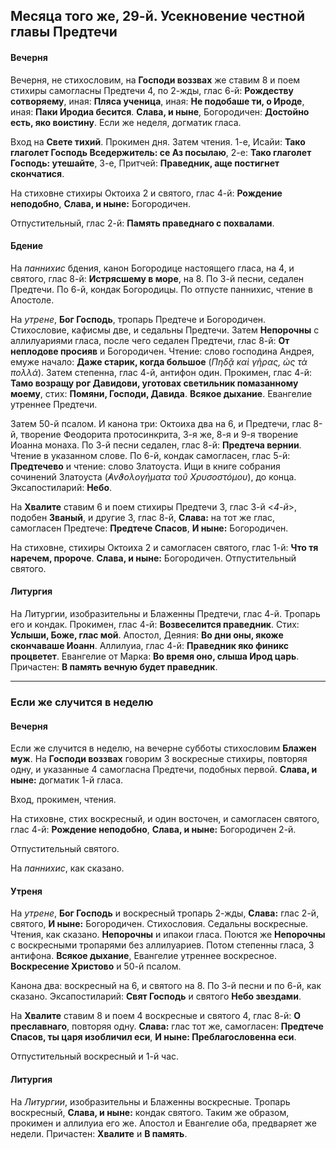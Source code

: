 
## Месяца того же, 29-й. Усекновение честной главы Предтечи

#### Вечерня

Вечерня, не стихословим, на **Господи воззвах** же ставим 8 и поем
стихиры самогласны Предтечи 4, по 2-жды, глас 6-й: **Рождеству сотворяему**, 
иная: **Пляса ученица**, иная: **Не подобаше ти, о Ироде**, иная: 
**Паки Иродиа бесится**. **Слава, и ныне**, Богородичен: **Достойно есть, 
яко воистину**. Если же неделя, догматик гласа.
 
Вход на **Свете тихий**. Прокимен дня. Затем чтения. 
1-е, Исайи: **Тако глаголет Господь Вседержитель: се Аз посылаю**, 
2-е: **Тако глаголет Господь: утешайте**,
3-е, Притчей: **Праведник, аще постигнет скончатися**. 

На стиховне стихиры Октоиха 2 и святого, глас 4-й: **Рождение неподобно**, 
**Слава, и ныне:** Богородичен.

Отпустительный, глас 2-й: **Память праведнаго с похвалами**.

#### Бдение

На *паннихис* бдения, канон Богородице настоящего гласа, на 4, 
и святого, глас 8-й: **Истрясшему в море**, на 8. По 3-й песни, 
седален Предтечи. По 6-й, кондак Богородицы. По отпусте паннихис, 
чтение в Апостоле.

На *утрене*, **Бог Господь**, тропарь Предтече и Богородичен. 
Стихословие, кафисмы две, и седальны Предтечи. Затем **Непорочны** с 
аллилуариями гласа, после чего седален Предтечи, глас 8-й: **От 
неплодове просияв** и Богородичен. Чтение: слово господина Андрея, 
емуже начало: **Даже старик, когда большое** (*Πηδᾷ καὶ γῆρας, ὡς 
τὰ πολλά*). Затем степенна, глас 4-й, антифон один. Прокимен, глас 4-й: 
**Тамо возращу рог Давидови, уготовах светильник помазанному моему**, 
стих: **Помяни, Господи, Давида**. **Всякое дыхание**. Евангелие 
утреннее Предтечи. 

Затем 50-й псалом. И канона три: Октоиха два на 6, и Предтечи, глас 8-й, 
творение Феодорита протосинкрита, 3-я же, 8-я и 9-я творение Иоанна монаха. 
По 3-й песни седален, глас 8-й: **Предтеча вернии**. Чтение в указанном 
слове. По 6-й, кондак самогласен, глас 5-й: **Предтечево** и чтение: 
слово Златоуста. Ищи в книге собрания сочинений Златоуста (*̓Ανϑολογήματα 
τοῦ Χρυσοστόμου*), до конца.
Эксапостиларий: **Небо**.

На **Хвалите** ставим 6 и поем стихиры Предтечи 3, глас 3-й <*4-й*>, подобен 
**Званый**, и другие 3, глас 8-й, **Слава:** на тот же глас, самогласен 
Предтече: **Предтече Спасов**, **И ныне:** Богородичен.

На стиховне, стихиры Октоиха 2 и самогласен святого, глас 1-й: **Что тя 
наречем, пророче**. **Слава, и ныне:** Богородичен. Отпустительный святого.  

#### Литургия

На Литургии, изобразительны и Блаженны Предтечи, глас 4-й. Тропарь его 
и кондак. Прокимен, глас 4-й: **Возвеселится праведник**. Стих: **Услыши, 
Боже, глас мой**. Апостол, Деяния: **Во дни оны, якоже скончаваше Иоанн**. 
Аллилуиа, глас 4-й: **Праведник яко финикс процветет**. 
Евангелие от Марка: **Во время оно, слыша Ирод царь**. 
Причастен: **В память вечную будет праведник**.

---

### Если же случится в неделю

#### Вечерня

Если же случится в неделю, на вечерне субботы стихословим **Блажен муж**. 
На **Господи воззвах** говорим 3 воскресные стихиры, повторяя одну, и 
указанные 4 самогласна Предтечи, подобных первой. **Слава, и ныне:** 
догматик 1-й гласа.

Вход, прокимен, чтения.

На стиховне, стих воскресный, и один восточен, и самогласен святого, 
глас 4-й: **Рождение неподобно**, **Слава, и ныне:** Богородичен 2-й. 

Отпустительный святого.

На *паннихис*, как сказано.

#### Утреня

На *утрене*, **Бог Господь** и воскресный тропарь 2-жды, 
**Слава:** глас 2-й, святого, **И ныне:** Богородичен. 
Стихословия. Седальны воскресные. Чтения, как сказано. 
**Непорочны** и ипакои гласа. Поются же **Непорочны** 
с воскресными тропарями без аллилуариев. Потом степенны 
гласа, 3 антифона. **Всякое дыхание**, Евангелие утреннее 
воскресное. **Воскресение Христово** и 50-й псалом. 

Канона два: воскресный на 6, и святого на 8. По 3-й песни 
и по 6-й, как сказано. Эксапостиларий: **Свят Господь** и 
святого **Небо звездами**. 

На **Хвалите** ставим 8 и поем 4 воскресные и святого 4, 
глас 8-й: **О преславнаго**, повторяя одну. **Слава:** 
глас тот же, самогласен: **Предтече Спасов, ты царя 
изобличил еси**, **И ныне: Преблагословенна еси**. 

Отпустительный воскресный и 1-й час.

#### Литургия

На *Литургии*, изобразительны и Блаженны воскресные. 
Тропарь воскресный, **Слава, и ныне:** кондак святого. 
Таким же образом, прокимен и аллилуиа его же. 
Апостол и Евангелие оба, предваряет же недели. 
Причастен: **Хвалите** и **В память**.
